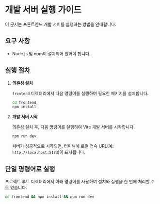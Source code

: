 # 개발 서버 실행 가이드

이 문서는 프론트엔드 개발 서버를 실행하는 방법을 안내합니다.

## 요구 사항

- Node.js 및 npm이 설치되어 있어야 합니다.

## 실행 절차

1.  **의존성 설치**

    `frontend` 디렉터리에서 다음 명령어를 실행하여 필요한 패키지를 설치합니다.

    ```bash
    cd frontend
    npm install
    ```

2.  **개발 서버 시작**

    의존성 설치 후, 다음 명령어를 실행하여 Vite 개발 서버를 시작합니다.

    ```bash
    npm run dev
    ```

    서버가 성공적으로 시작되면, 터미널에 로컬 접속 URL(예: `http://localhost:5173`)이 표시됩니다.

## 단일 명령어로 실행

프로젝트 루트 디렉터리에서 아래 명령어를 사용하여 설치와 실행을 한 번에 처리할 수도 있습니다.

```bash
cd frontend && npm install && npm run dev
```
